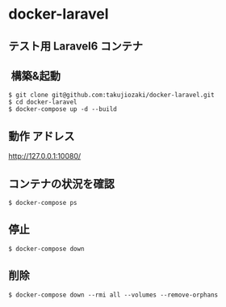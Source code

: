 # docker-laravel
## テスト用 Laravel6 コンテナ
##  構築&起動
```
$ git clone git@github.com:takujiozaki/docker-laravel.git
$ cd docker-laravel
$ docker-compose up -d --build
```

## 動作 アドレス
http://127.0.0.1:10080/

## コンテナの状況を確認
```
$ docker-compose ps
```
## 停止
```
$ docker-compose down
```
## 削除
```
$ docker-compose down --rmi all --volumes --remove-orphans
```